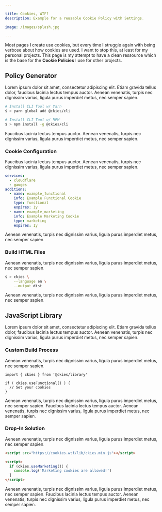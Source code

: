```yaml
---

title: Cookies, WTF?
description: Example for a reusable Cookie Policy with Settings.

image: /images/splash.jpg

---
```


Most pages I create use cookies, but every time I struggle again with being verbose about how cookies are used. I want to stop this, at least for my personal projects. This page is my attempt to have a clean ressource which is the base for the **Cookie Policies** I use for other projects.

## Policy Generator

Lorem ipsum dolor sit amet, consectetur adipiscing elit. Etiam gravida tellus dolor, faucibus lacinia lectus tempus auctor. Aenean venenatis, turpis nec dignissim varius, ligula purus imperdiet metus, nec semper sapien.

```bash
# Install CLI Tool w/ Yarn
$ > yarn global add @ckies/cli

# Install CLI Tool w/ NPM
$ > npm install -g @ckies/cli
```

Faucibus lacinia lectus tempus auctor. Aenean venenatis, turpis nec dignissim varius, ligula purus imperdiet metus, nec semper sapien.

### Cookie Configuration

Faucibus lacinia lectus tempus auctor. Aenean venenatis, turpis nec dignissim varius, ligula purus imperdiet metus, nec semper sapien.

```yaml
services:
  - cloudflare
  - gauges
additions:
  - name: example_functional
    info: Example Functional Cookie
    type: functional
    expires: 1y
  - name: example_marketing
    info: Example Marketing Cookie
    type: marketing
    expires: 1y
```

Aenean venenatis, turpis nec dignissim varius, ligula purus imperdiet metus, nec semper sapien.

### Build HTML Files

Aenean venenatis, turpis nec dignissim varius, ligula purus imperdiet metus, nec semper sapien.

```bash
$ > ckies \
    --language en \
    --output dist
```

Aenean venenatis, turpis nec dignissim varius, ligula purus imperdiet metus, nec semper sapien.

## JavaScript Library

Lorem ipsum dolor sit amet, consectetur adipiscing elit. Etiam gravida tellus dolor, faucibus lacinia lectus tempus auctor. Aenean venenatis, turpis nec dignissim varius, ligula purus imperdiet metus, nec semper sapien.

### Custom Build Process

Aenean venenatis, turpis nec dignissim varius, ligula purus imperdiet metus, nec semper sapien.

```javscript
import { ckies } from '@ckies/library'

if ( ckies.useFunctional() ) {
  // Set your cookies
}
```

Aenean venenatis, turpis nec dignissim varius, ligula purus imperdiet metus, nec semper sapien. Faucibus lacinia lectus tempus auctor. Aenean venenatis, turpis nec dignissim varius, ligula purus imperdiet metus, nec semper sapien.

### Drop-In Solution

Aenean venenatis, turpis nec dignissim varius, ligula purus imperdiet metus, nec semper sapien.

```html
<script src="https://cookies.wtf/lib/ckies.min.js"></script>

<script>
  if (ckies.useMarketing()) {
    console.log('Marketing cookies are allowed!')
  }
</script>
```

Aenean venenatis, turpis nec dignissim varius, ligula purus imperdiet metus, nec semper sapien. Faucibus lacinia lectus tempus auctor. Aenean venenatis, turpis nec dignissim varius, ligula purus imperdiet metus, nec semper sapien.

